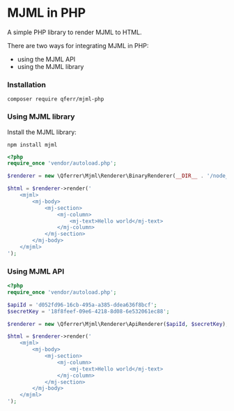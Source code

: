 MJML in PHP
===========

A simple PHP library to render MJML to HTML.

There are two ways for integrating MJML in PHP:
* using the MJML API
* using the MJML library

### Installation

```shell script
composer require qferr/mjml-php
```

### Using MJML library

Install the MJML library:

```shell script
npm install mjml
```

```php
<?php
require_once 'vendor/autoload.php';

$renderer = new \Qferrer\Mjml\Renderer\BinaryRenderer(__DIR__ . '/node_modules/.bin/mjml');

$html = $renderer->render('
    <mjml>
        <mj-body>
            <mj-section>
                <mj-column>
                    <mj-text>Hello world</mj-text>
                </mj-column>
            </mj-section>
        </mj-body>
    </mjml>
');
```

### Using MJML API

```php
<?php
require_once 'vendor/autoload.php';

$apiId = 'd052fd96-16cb-495a-a385-ddea636f8bcf';
$secretKey = '18f8feef-09e6-4218-8d08-6e532061ec88';

$renderer = new \Qferrer\Mjml\Renderer\ApiRenderer($apiId, $secretKey);

$html = $renderer->render('
    <mjml>
        <mj-body>
            <mj-section>
                <mj-column>
                    <mj-text>Hello world</mj-text>
                </mj-column>
            </mj-section>
        </mj-body>
    </mjml>
');
```